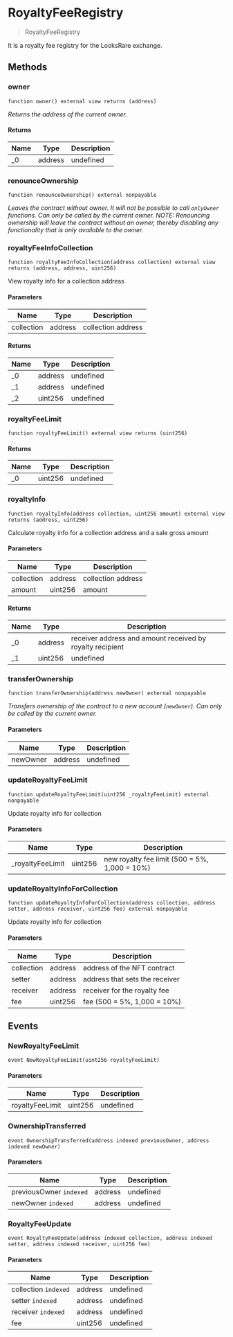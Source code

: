 # RoyaltyFeeRegistry

> RoyaltyFeeRegistry

It is a royalty fee registry for the LooksRare exchange.

## Methods

### owner

```solidity
function owner() external view returns (address)
```

_Returns the address of the current owner._

#### Returns

| Name | Type    | Description |
| ---- | ------- | ----------- |
| \_0  | address | undefined   |

### renounceOwnership

```solidity
function renounceOwnership() external nonpayable
```

_Leaves the contract without owner. It will not be possible to call `onlyOwner` functions. Can only be called by the current owner. NOTE: Renouncing ownership will leave the contract without an owner, thereby disabling any functionality that is only available to the owner._

### royaltyFeeInfoCollection

```solidity
function royaltyFeeInfoCollection(address collection) external view returns (address, address, uint256)
```

View royalty info for a collection address

#### Parameters

| Name       | Type    | Description        |
| ---------- | ------- | ------------------ |
| collection | address | collection address |

#### Returns

| Name | Type    | Description |
| ---- | ------- | ----------- |
| \_0  | address | undefined   |
| \_1  | address | undefined   |
| \_2  | uint256 | undefined   |

### royaltyFeeLimit

```solidity
function royaltyFeeLimit() external view returns (uint256)
```

#### Returns

| Name | Type    | Description |
| ---- | ------- | ----------- |
| \_0  | uint256 | undefined   |

### royaltyInfo

```solidity
function royaltyInfo(address collection, uint256 amount) external view returns (address, uint256)
```

Calculate royalty info for a collection address and a sale gross amount

#### Parameters

| Name       | Type    | Description        |
| ---------- | ------- | ------------------ |
| collection | address | collection address |
| amount     | uint256 | amount             |

#### Returns

| Name | Type    | Description                                               |
| ---- | ------- | --------------------------------------------------------- |
| \_0  | address | receiver address and amount received by royalty recipient |
| \_1  | uint256 | undefined                                                 |

### transferOwnership

```solidity
function transferOwnership(address newOwner) external nonpayable
```

_Transfers ownership of the contract to a new account (`newOwner`). Can only be called by the current owner._

#### Parameters

| Name     | Type    | Description |
| -------- | ------- | ----------- |
| newOwner | address | undefined   |

### updateRoyaltyFeeLimit

```solidity
function updateRoyaltyFeeLimit(uint256 _royaltyFeeLimit) external nonpayable
```

Update royalty info for collection

#### Parameters

| Name              | Type    | Description                                   |
| ----------------- | ------- | --------------------------------------------- |
| \_royaltyFeeLimit | uint256 | new royalty fee limit (500 = 5%, 1,000 = 10%) |

### updateRoyaltyInfoForCollection

```solidity
function updateRoyaltyInfoForCollection(address collection, address setter, address receiver, uint256 fee) external nonpayable
```

Update royalty info for collection

#### Parameters

| Name       | Type    | Description                    |
| ---------- | ------- | ------------------------------ |
| collection | address | address of the NFT contract    |
| setter     | address | address that sets the receiver |
| receiver   | address | receiver for the royalty fee   |
| fee        | uint256 | fee (500 = 5%, 1,000 = 10%)    |

## Events

### NewRoyaltyFeeLimit

```solidity
event NewRoyaltyFeeLimit(uint256 royaltyFeeLimit)
```

#### Parameters

| Name            | Type    | Description |
| --------------- | ------- | ----------- |
| royaltyFeeLimit | uint256 | undefined   |

### OwnershipTransferred

```solidity
event OwnershipTransferred(address indexed previousOwner, address indexed newOwner)
```

#### Parameters

| Name                    | Type    | Description |
| ----------------------- | ------- | ----------- |
| previousOwner `indexed` | address | undefined   |
| newOwner `indexed`      | address | undefined   |

### RoyaltyFeeUpdate

```solidity
event RoyaltyFeeUpdate(address indexed collection, address indexed setter, address indexed receiver, uint256 fee)
```

#### Parameters

| Name                 | Type    | Description |
| -------------------- | ------- | ----------- |
| collection `indexed` | address | undefined   |
| setter `indexed`     | address | undefined   |
| receiver `indexed`   | address | undefined   |
| fee                  | uint256 | undefined   |
